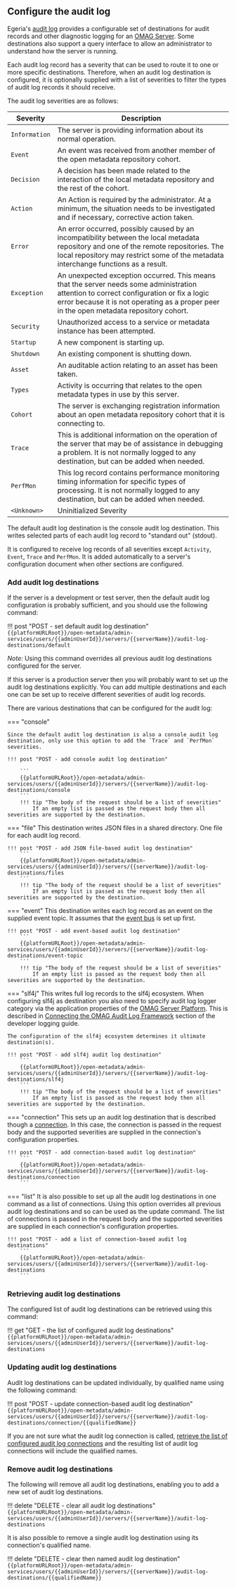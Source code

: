 <!-- SPDX-License-Identifier: CC-BY-4.0 -->
<!-- Copyright Contributors to the Egeria project. -->

## Configure the audit log

Egeria's [audit log](/concepts/audit-log) provides a configurable set of destinations for audit records and other diagnostic logging for an [OMAG Server](/concepts/omag-server). Some destinations also support a query interface to allow an administrator to understand how the server is running.

Each audit log record has a severity that can be used to route it to one or more specific destinations.  Therefore, when an audit log destination is configured, it is optionally supplied with a list of severities to filter the types of audit log records it should receive.

The audit log severities are as follows:

| Severity | Description |
|---|---|
| `Information` | The server is providing information about its normal operation. |
| `Event` | An event was received from another member of the open metadata repository cohort. |
| `Decision` | A decision has been made related to the interaction of the local metadata repository and the rest of the cohort. |
| `Action` | An Action is required by the administrator. At a minimum, the situation needs to be investigated and if necessary, corrective action taken. |
| `Error` | An error occurred, possibly caused by an incompatibility between the local metadata repository and one of the remote repositories. The local repository may restrict some of the metadata interchange functions as a result. |
| `Exception` | An unexpected exception occurred. This means that the server needs some administration attention to correct configuration or fix a logic error because it is not operating as a proper peer in the open metadata repository cohort. |
| `Security` | Unauthorized access to a service or metadata instance has been attempted. |
| `Startup` | A new component is starting up. |
| `Shutdown` | An existing component is shutting down. |
| `Asset` | An auditable action relating to an asset has been taken. |
| `Types` | Activity is occurring that relates to the open metadata types in use by this server. |
| `Cohort` | The server is exchanging registration information about an open metadata repository cohort that it is connecting to. |
| `Trace` | This is additional information on the operation of the server that may be of assistance in debugging a problem. It is not normally logged to any destination, but can be added when needed. |
| `PerfMon` | This log record contains performance monitoring timing information for specific types of processing. It is not normally logged to any destination, but can be added when needed. |
| `<Unknown>` | Uninitialized Severity |



The default audit log destination is the console audit log destination.  This writes selected parts of each audit log record to "standard out" (stdout). 


It is configured to receive log records of all severities except `Activity`, `Event`, `Trace` and `PerfMon`.  It is added automatically to a server's configuration document when other sections are configured.  



### Add audit log destinations

If the server is a development or test server, then the default audit log configuration is probably sufficient, and you should use the following command:

!!! post "POST - set default audit log destination"
    ```
    {{platformURLRoot}}/open-metadata/admin-services/users/{{adminUserId}}/servers/{{serverName}}/audit-log-destinations/default
    ```

*Note:* Using this command overrides all previous audit log destinations configured for the server.

If this server is a production server then you will probably want to set up the audit log destinations explicitly. You can add multiple destinations and each one can be set up to receive different severities of audit log records. 

There are various destinations that can be configured for the audit log:

=== "console"

    Since the default audit log destination is also a console audit log destination, only use this option to add the `Trace` and `PerfMon` severities.

    !!! post "POST - add console audit log destination"

        ```
        {{platformURLRoot}}/open-metadata/admin-services/users/{{adminUserId}}/servers/{{serverName}}/audit-log-destinations/console
        ```
        !!! tip "The body of the request should be a list of severities"
            If an empty list is passed as the request body then all severities are supported by the destination.

=== "file"
    This destination writes JSON files in a shared directory.  One file for each audit log record.

    !!! post "POST - add JSON file-based audit log destination"
        ```
        {{platformURLRoot}}/open-metadata/admin-services/users/{{adminUserId}}/servers/{{serverName}}/audit-log-destinations/files
        ```
        !!! tip "The body of the request should be a list of severities"
            If an empty list is passed as the request body then all severities are supported by the destination.

=== "event"
    This destination writes each log record as an event on the supplied event topic. It assumes that the [event bus](#set-up-the-default-event-bus) is set up first.

    !!! post "POST - add event-based audit log destination"
        ```
        {{platformURLRoot}}/open-metadata/admin-services/users/{{adminUserId}}/servers/{{serverName}}/audit-log-destinations/event-topic
        ```
        !!! tip "The body of the request should be a list of severities"
            If an empty list is passed as the request body then all severities are supported by the destination.

=== "slf4j"
    This writes full log records to the slf4j ecosystem.   When configuring slf4j as destination you also need to specify audit log logger category via the application properties of the [OMAG Server Platform](/concepts/omag-server-platform). This is described in [Connecting the OMAG Audit Log Framework](/guides/admin/omag-server-platform-logging/#connecting-the-omag-audit-log-framework) section of the developer logging guide.

    The configuration of the slf4j ecosystem determines it ultimate destination(s).

    !!! post "POST - add slf4j audit log destination"
        ```
        {{platformURLRoot}}/open-metadata/admin-services/users/{{adminUserId}}/servers/{{serverName}}/audit-log-destinations/slf4j
        ```
        !!! tip "The body of the request should be a list of severities"
            If an empty list is passed as the request body then all severities are supported by the destination.

=== "connection"
    This sets up an audit log destination that is described though a [connection](/concepts/connection). In this case, the connection is passed in the request body and the supported severities are supplied in the connection's configuration properties.

    !!! post "POST - add connection-based audit log destination"
        ```
        {{platformURLRoot}}/open-metadata/admin-services/users/{{adminUserId}}/servers/{{serverName}}/audit-log-destinations/connection
        ```

=== "list"
    It is also possible to set up all the audit log destinations in one command as a list of connections. Using this option overrides all previous audit log destinations and so can be used as the update command.  The list of connections is passed in the request body and the supported severities are supplied in each connection's configuration properties.

    !!! post "POST - add a list of connection-based audit log destinations"
        ```
        {{platformURLRoot}}/open-metadata/admin-services/users/{{adminUserId}}/servers/{{serverName}}/audit-log-destinations
        ```

### Retrieving audit log destinations

The configured list of audit log destinations can be retrieved using this command:

!!! get "GET - the list of configured audit log destinations"
    ```
    {{platformURLRoot}}/open-metadata/admin-services/users/{{adminUserId}}/servers/{{serverName}}/audit-log-destinations
    ```

### Updating audit log destinations

Audit log destinations can be updated individually, by qualified name using the following command:

!!! post "POST - update connection-based audit log destination"
    ```
    {{platformURLRoot}}/open-metadata/admin-services/users/{{adminUserId}}/servers/{{serverName}}/audit-log-destinations/connection/{{qualifiedName}}
    ```

If you are not sure what the audit log connection is called, [retrieve the list of configured audit log connections](#retrieving-audit-log-destinations) and the resulting list of audit log connections will include the qualified names.

### Remove audit log destinations

The following will remove all audit log destinations, enabling you to add a new set of audit log destinations.

!!! delete "DELETE - clear all audit log destinations"
    ```
    {{platformURLRoot}}/open-metadata/admin-services/users/{{adminUserId}}/servers/{{serverName}}/audit-log-destinations
    ```

It is also possible to remove a single audit log destination using its connection's qualified name.

!!! delete "DELETE - clear then named audit log destination"
    ```
    {{platformURLRoot}}/open-metadata/admin-services/users/{{adminUserId}}/servers/{{serverName}}/audit-log-destinations/{{qualifiedName}}
    ```
